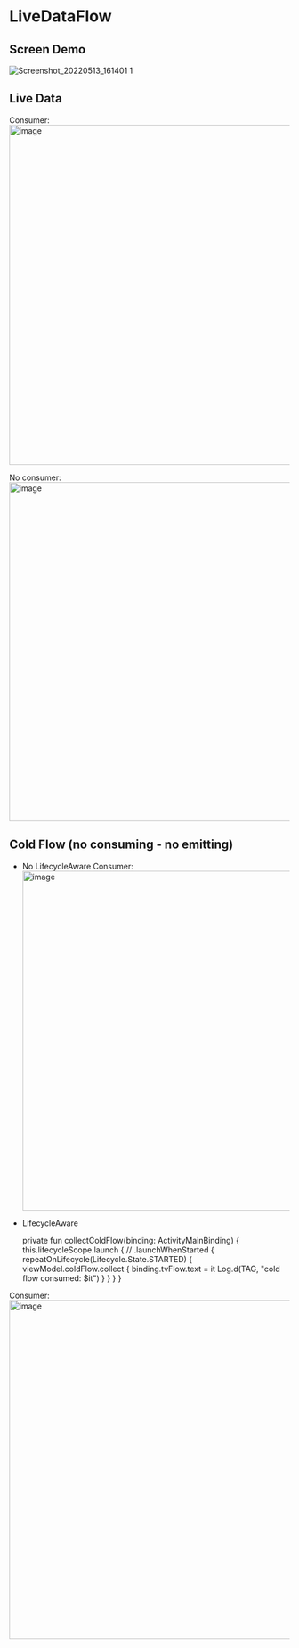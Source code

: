 # LiveDataFlow

## Screen Demo

![Screenshot_20220513_161401 1](https://user-images.githubusercontent.com/45378000/168383094-c8829d0a-9c85-455c-a3d6-6956d5c1a602.png)

## Live Data
  Consumer: <img width="611" alt="image" src="https://user-images.githubusercontent.com/45378000/168383684-51dd189e-2db9-4e1f-810e-529d6e562109.png">

  No consumer: <img width="609" alt="image" src="https://user-images.githubusercontent.com/45378000/168383944-f0657d91-c894-454b-a53c-57f003cdeb40.png">

## Cold Flow (no consuming - no emitting)

- No LifecycleAware 
Consumer: <img width="610" alt="image" src="https://user-images.githubusercontent.com/45378000/168384650-8540a682-0f8f-4163-854e-f0a6d9844e4a.png">

- LifecycleAware

  private fun collectColdFlow(binding: ActivityMainBinding) {
        this.lifecycleScope.launch {
           // .launchWhenStarted {
            repeatOnLifecycle(Lifecycle.State.STARTED) {
                viewModel.coldFlow.collect {
                    binding.tvFlow.text = it
                    Log.d(TAG, "cold flow consumed: $it")
                }
            }
        }
    }
    
Consumer: <img width="609" alt="image" src="https://user-images.githubusercontent.com/45378000/168385773-dc3a1014-2333-478b-8f7b-d243226a295f.png">

